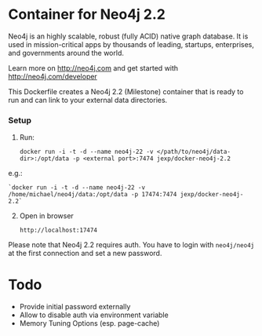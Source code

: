 Container for Neo4j 2.2
=======================

Neo4j is an highly scalable, robust (fully ACID) native graph database. 
It is used in mission-critical apps by thousands of leading, startups, enterprises, and governments around the world.

Learn more on http://neo4j.com and get started with http://neo4j.com/developer

This Dockerfile creates a Neo4j 2.2 (Milestone) container that is ready to run and can link to your external data directories.

### Setup

1. Run:

	`docker run -i -t -d --name neo4j-22 -v </path/to/neo4j/data-dir>:/opt/data -p <external port>:7474 jexp/docker-neo4j-2.2`

e.g.:

    `docker run -i -t -d --name neo4j-22 -v /home/michael/neo4j/data:/opt/data -p 17474:7474 jexp/docker-neo4j-2.2`

2. Open in browser

     `http://localhost:17474` 

Please note that Neo4j 2.2 requires auth.
You have to login with `neo4j/neo4j` at the first connection and set a new password.

Todo
====

* Provide initial password externally
* Allow to disable auth via environment variable
* Memory Tuning Options (esp. page-cache)
